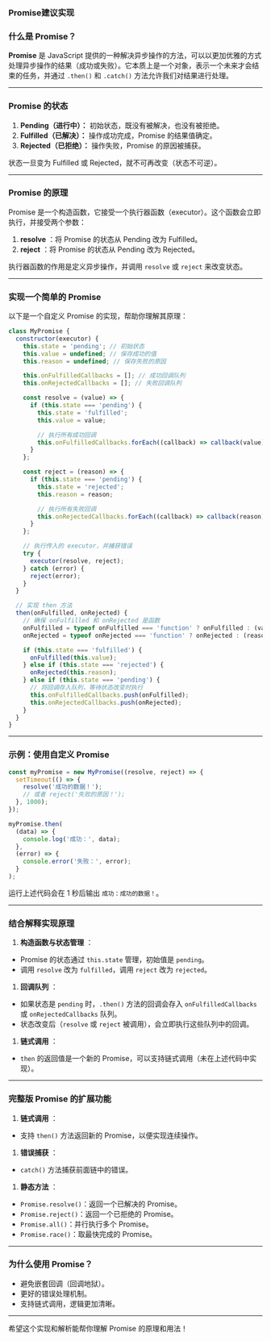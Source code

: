 ### **Promise建议实现**

### **什么是 Promise？**

**Promise** 是 JavaScript 提供的一种解决异步操作的方法，可以以更加优雅的方式处理异步操作的结果（成功或失败）。它本质上是一个对象，表示一个未来才会结束的任务，并通过 `.then()` 和 `.catch()` 方法允许我们对结果进行处理。

---

### **Promise 的状态**

1. **Pending（进行中）：** 初始状态，既没有被解决，也没有被拒绝。
2. **Fulfilled（已解决）：** 操作成功完成，Promise 的结果值确定。
3. **Rejected（已拒绝）：** 操作失败，Promise 的原因被捕获。

状态一旦变为 Fulfilled 或 Rejected，就不可再改变（状态不可逆）。

---

### **Promise 的原理**

Promise 是一个构造函数，它接受一个执行器函数（executor）。这个函数会立即执行，并接受两个参数：

1. **resolve** ：将 Promise 的状态从 Pending 改为 Fulfilled。
2. **reject** ：将 Promise 的状态从 Pending 改为 Rejected。

执行器函数的作用是定义异步操作，并调用 `resolve` 或 `reject` 来改变状态。

---

### **实现一个简单的 Promise**

以下是一个自定义 Promise 的实现，帮助你理解其原理：

```javascript
class MyPromise {
  constructor(executor) {
    this.state = 'pending'; // 初始状态
    this.value = undefined; // 保存成功的值
    this.reason = undefined; // 保存失败的原因

    this.onFulfilledCallbacks = []; // 成功回调队列
    this.onRejectedCallbacks = []; // 失败回调队列

    const resolve = (value) => {
      if (this.state === 'pending') {
        this.state = 'fulfilled';
        this.value = value;

        // 执行所有成功回调
        this.onFulfilledCallbacks.forEach((callback) => callback(value));
      }
    };

    const reject = (reason) => {
      if (this.state === 'pending') {
        this.state = 'rejected';
        this.reason = reason;

        // 执行所有失败回调
        this.onRejectedCallbacks.forEach((callback) => callback(reason));
      }
    };

    // 执行传入的 executor，并捕获错误
    try {
      executor(resolve, reject);
    } catch (error) {
      reject(error);
    }
  }

  // 实现 then 方法
  then(onFulfilled, onRejected) {
    // 确保 onFulfilled 和 onRejected 是函数
    onFulfilled = typeof onFulfilled === 'function' ? onFulfilled : (value) => value;
    onRejected = typeof onRejected === 'function' ? onRejected : (reason) => { throw reason; };

    if (this.state === 'fulfilled') {
      onFulfilled(this.value);
    } else if (this.state === 'rejected') {
      onRejected(this.reason);
    } else if (this.state === 'pending') {
      // 将回调存入队列，等待状态改变时执行
      this.onFulfilledCallbacks.push(onFulfilled);
      this.onRejectedCallbacks.push(onRejected);
    }
  }
}
```

---

### **示例：使用自定义 Promise**

```javascript
const myPromise = new MyPromise((resolve, reject) => {
  setTimeout(() => {
    resolve('成功的数据！');
    // 或者 reject('失败的原因！');
  }, 1000);
});

myPromise.then(
  (data) => {
    console.log('成功：', data);
  },
  (error) => {
    console.error('失败：', error);
  }
);
```

运行上述代码会在 1 秒后输出 `成功：成功的数据！`。

---

### **结合解释实现原理**

1. **构造函数与状态管理** ：

* Promise 的状态通过 `this.state` 管理，初始值是 `pending`。
* 调用 `resolve` 改为 `fulfilled`，调用 `reject` 改为 `rejected`。

1. **回调队列** ：

* 如果状态是 `pending` 时，`.then()` 方法的回调会存入 `onFulfilledCallbacks` 或 `onRejectedCallbacks` 队列。
* 状态改变后（`resolve` 或 `reject` 被调用），会立即执行这些队列中的回调。

1. **链式调用** ：

* `then` 的返回值是一个新的 Promise，可以支持链式调用（未在上述代码中实现）。

---

### **完整版 Promise 的扩展功能**

1. **链式调用** ：

* 支持 `then()` 方法返回新的 Promise，以便实现连续操作。

1. **错误捕获** ：

* `catch()` 方法捕获前面链中的错误。

1. **静态方法** ：

* `Promise.resolve()`：返回一个已解决的 Promise。
* `Promise.reject()`：返回一个已拒绝的 Promise。
* `Promise.all()`：并行执行多个 Promise。
* `Promise.race()`：取最快完成的 Promise。

---

### **为什么使用 Promise？**

* 避免嵌套回调（回调地狱）。
* 更好的错误处理机制。
* 支持链式调用，逻辑更加清晰。

---

希望这个实现和解析能帮你理解 Promise 的原理和用法！

